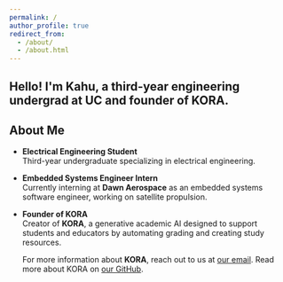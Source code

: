 ```yaml
---
permalink: /
author_profile: true
redirect_from:
  - /about/
  - /about.html
---
```


## Hello! I'm Kahu, a third-year engineering undergrad at UC and founder of KORA.

## About Me

- **Electrical Engineering Student**  
  Third-year undergraduate specializing in electrical engineering.

- **Embedded Systems Engineer Intern**  
  Currently interning at **Dawn Aerospace** as an embedded systems software engineer, working on satellite propulsion.

- **Founder of KORA**  
  Creator of **KORA**, a generative academic AI designed to support students and educators by automating grading and creating study resources. 

  For more information about **KORA**, reach out to us at [our email](mailto:KahuHutton.business@gmail.com). Read more about KORA on [our GitHub](https://github.com/kora-edu).
